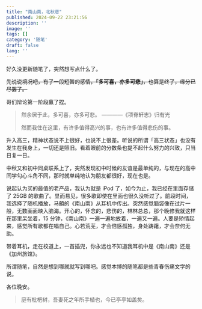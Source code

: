 ```yaml
---
title: "南山南，北秋悲"
published: 2024-09-22 23:21:56
description: ''
image: ''
tags: []
category: '随笔'
draft: false 
lang: ''
---
```


好久没更新随笔了，突然想写点什么了。

~~先说说境况吧，有了一段短暂的感情，**「多可喜，亦多可悲」**，也算是终了，缘分已尽罢了。~~

哥们辩论第一阶段赢了捏。

> 然余居于此，多可喜，亦多可悲。 ————《项脊轩志》归有光
>
> 然而我住在这里，有许多值得高兴的事，也有许多值得悲伤的事。

升入高三，精神状态说不上很好，也说不上很差。听说的所谓「高三状态」也没有发生在我身上，一切还是照旧。看着眼前的分数条也提不起什么努力的兴致，只当日复一日。

中秋又和初中同桌联系上了，突然发现初中时候的友谊是最单纯的，与现在的高中同学勾心斗角不同，那时就单纯地认为朋友都很好，现在也是。

说起认为买的最值的老产品，我认为就是 iPod 了，如今为止，我已经在里面存储了 25GB 的歌曲了。显而易见，很多歌即使在里面也很久没听过了。前段时间，我选择了随机播放，马頔的《南山南》从耳机中传出。突然感觉脑袋像在过片一般，无数画面映入脑海。开心的，怀念的，悲伤的，林林总总，那个晚修我就这样在那里呆坐着，15 分钟，《南山南》一遍一遍地放着，一遍又一遍。人要是矫情起来，感觉所有歌都在唱自己。心若荒芜，才会倍感孤独，身处踌躇，才会奈何无助。

带着耳机，走在校道上，一首插兜，你永远也不知道我耳机中是《南山南》还是《加州旅馆》。

所谓随笔，自然是想到哪就就写到哪吧。感觉本博的随笔都是些青春伤痛文学的说。

各位晚安。

> 庭有枇杷树，吾妻死之年所手植也，今已亭亭如盖矣。
